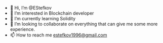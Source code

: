- 👋 Hi, I’m @EStefkov
- 👀 I’m interested in Blockchain developer
- 🌱 I’m currently learning Solidity
- 💞️ I’m looking to collaborate on everything that can give me some more experience.
- 📫 How to reach me  estefkov1996@gmail.com

<!---
EStefkov/EStefkov is a ✨ special ✨ repository because its `README.md` (this file) appears on your GitHub profile.
You can click the Preview link to take a look at your changes.
--->
